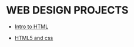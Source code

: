 # WEB DESIGN PROJECTS 

<ul><li><a href="intro_html/index.html" target="_blank">Intro to HTML</a></li></ul>

<ul><li><a href="html5_css/index.html" target="_blank">HTML5 and css</a></li></ul>